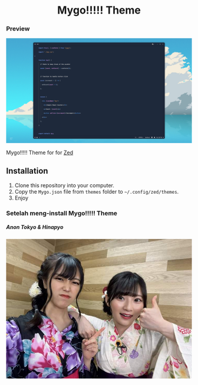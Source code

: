 <center>
  <h1>Mygo!!!!! Theme</h1>
</center>

### Preview
<center>
  <img src="./assets/preview.png" alt="Preview Theme">
</center>

Mygo!!!!! Theme for for [Zed](https://zed.dev)

## Installation

1. Clone this repository into your computer.
2. Copy the `Mygo.json` file from `themes` folder to `~/.config/zed/themes`.
3. Enjoy

### Setelah meng-install Mygo!!!!! Theme
##### Anon Tokyo & Hinapyo
![Mygo!!!!!! Theme](./assets/hmmm.jpg)

